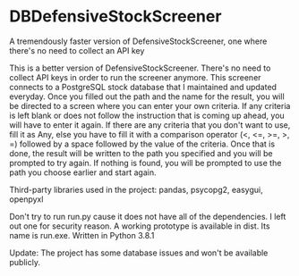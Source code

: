 # DBDefensiveStockScreener
A tremendously faster version of DefensiveStockScreener, one where there's no need to collect an API key

This is a better version of DefensiveStockScreener. There's no need to collect API keys in order to run the screener anymore.
This screener connects to a PostgreSQL stock database that I maintained and updated everyday.
Once you filled out the path and the name for the result, you will be directed to a screen where you can enter your own criteria.
If any criteria is left blank or does not follow the instruction that is coming up ahead, you will have to enter it again.
If there are any criteria that you don't want to use, fill it as Any, else you have to fill it with a comparison operator (<, <=, >=, >, =) followed by a space followed by the value of the criteria.
Once that is done, the result will be written to the path you specified and you will be prompted to try again. If nothing is found, you will be prompted to use the path you choose earlier and start again.

Third-party libraries used in the project: pandas, psycopg2, easygui, openpyxl

Don't try to run run.py cause it does not have all of the dependencies. I left out one for security reason.
A working prototype is available in dist. Its name is run.exe.
Written in Python 3.8.1


Update: The project has some database issues and won't be available publicly.
